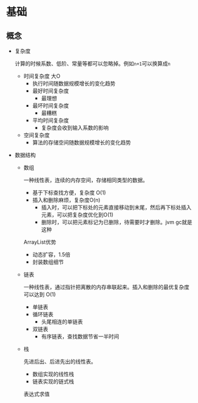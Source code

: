 # 基础

## 概念

   - 复杂度

     计算的时候系数、低阶、常量等都可以忽略掉。例如`n+1`可以换算成`n`

        - 时间复杂度 大O
          - 执行时间随数据规模增长的变化趋势
          - 最好时间复杂度
              - 最理想
          - 最坏时间复杂度
              - 最糟糕
          - 平均时间复杂度
              - 复杂度会收到输入系数的影响
        - 空间复杂度
          - 算法的存储空间随数据规模增长的变化趋势

- 数据结构

    - 数组

        一种线性表，连续的内存空间，存储相同类型的数据。

        - 基于下标查找方便，复杂度 O(1)
        - 插入和删除麻烦，复杂度O(n)
            - 插入时，可以把下标处的元素直接移动到末尾，然后再下标处插入元素，可以把复杂度优化到O(1)
            - 删除时，可以把元素标记为已删除，待需要时才删除。jvm gc就是这种

        ArrayList优势

        - 动态扩容，1.5倍
        - 封装数组细节

    - 链表

        一种线性表，通过指针把离散的内存串联起来。插入和删除的最优复杂度可以达到 O(1)

        - 单链表
        - 循环链表
            - 头尾相连的单链表
        - 双链表
            - 有序链表，查找数据节省一半时间

    - 栈

        先进后出、后进先出的线性表。

        - 数组实现的线性栈
        - 链表实现的链式栈

        表达式求值

        